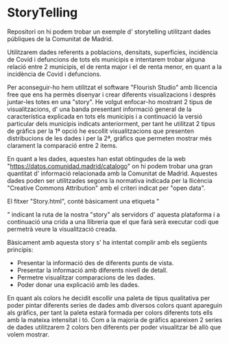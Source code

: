 # StoryTelling
Repositori on hi podem trobar un exemple d' storytelling utilitzant dades públiques de la Comunitat de Madrid. 

Utilitzarem dades referents a poblacions, densitats, superficies, incidència de Covid i defuncions de tots els municipis e intentarem trobar alguna relació entre 2 municipis, el de renta major i el de renta menor, en quant a la incidència de Covid i defuncions.

Per aconseguir-ho hem utilitzat el software "Flourish Studio" amb llicencia free que ens ha permès disenyar i crear diferents visualizacions i després juntar-les totes en una "story". He volgut enfocar-ho mostrant 2 tipus de visualitzacions, d' una banda presentant informació general de la característica explicada en tots els municipis i a continuació la versió particular dels municipis indicats anteriorment, per tant he utilitzat 2 tipus de gràfics per la 1ª opció he escollit visualitzacions que presenten distribucions de les dades i per la 2ª, gràfics que permeten mostrar més clarament la comparació entre 2 items.

En quant a les dades, aquestes han estat obtingudes de la web "https://datos.comunidad.madrid/catalogo" on hi podem trobar una gran quantitat d' informació relacionada amb la Comunitat de Madrid. Aquestes dades poden ser utilitzades segons la normativa indicada per la llicència "Creative Commons Attribution" amb el criteri indicat per "open data".

El fitxer "Story.html", conté bàsicament una etiqueta "<div>" indicant la ruta de la nostra "story" als servidors d' aquesta plataforma i a continuació una crida a una llibreria que el que farà serà executar codi que permetrà veure la visualització creada.
 
Bàsicament amb aquesta story s' ha intentat complir amb els següents principis:
  * Presentar la informació des de diferents punts de vista.
  * Presentar la informació amb diferents nivell de detall.
  * Permetre visualitzar comparacions de les dades.
  * Poder donar una explicació amb les dades.
 
En quant als colors he decidit escollir una paleta de tipus qualitativa per poder pintar diferents series de dades amb diversos colors quant apareguin als gràfics, per tant la paleta estarà formada per colors diferents tots ells amb la mateixa intensitat i tó. Com a la majoria de gràfics apareixen 2 series de dades utilitzarem 2 colors ben diferents per poder visualitzar bé allò que volem mostrar. 
